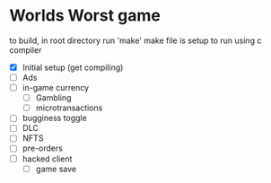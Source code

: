 # Worlds Worst game

to build, in root directory run 'make' 
make file is setup to run using c compiler

- [x] Initial setup (get compiling)
- [ ] Ads
- [ ] in-game currency 
  - [ ] Gambling
  - [ ] microtransactions
- [ ] bugginess toggle
- [ ] DLC
- [ ] NFTS
- [ ] pre-orders
- [ ] hacked client
  - [ ] game save
